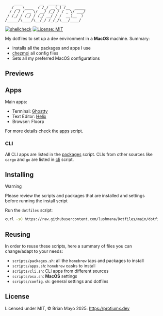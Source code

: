 ```
    ____        __  _____ __
   / __ \____  / /_/ __(_) /__  _____
  / / / / __ \/ __/ /_/ / / _ \/ ___/
 / /_/ / /_/ / /_/ __/ / /  __(__  )
/_____/\____/\__/_/ /_/_/\___/____/
```

[![shellcheck](https://github.com/lushmana/Dotfiles/actions/workflows/shell.yml/badge.svg)](https://github.com/lushmana/Dotfiles/actions/workflows/shell.yml)
[![License: MIT](https://img.shields.io/badge/License-MIT-yellow.svg)](https://opensource.org/licenses/MIT)

My dotfiles to set up a dev environment in a **MacOS** machine.
Summary:
- Installs all the packages and apps I use
- [chezmoi](https://www.gnu.org/software/stow/) all config files
- Sets all my preferred MacOS configurations

## Previews


## Apps
Main apps:
- Terminal: [Ghostty](https://wezfurlong.org/wezterm/)
- Text Editor: [Helix](https://neovim.io/)
- Browser: Floorp

For more details check the [apps](./scripts/apps.sh) script.


### CLI
All CLI apps are listed in the [packages](./scripts/packages.sh) script.
CLIs from other sources like `cargo` and `go` are listed in [cli](./scripts/cli.sh) script.

## Installing

> [!WARNING]
> Please review the scripts and packages that are installed and settings before running the install script

Run the `dotfiles` script:
```sh
curl -sO https://raw.githubusercontent.com/lushmana/Dotfiles/main/dotfiles
```

## Reusing

In order to reuse these scripts, here a summary of files you can change/adapt to your needs:

- `scripts/packages.sh`: all the `homebrew` taps and packages to install
- `scripts/apps.sh`: `homebrew` casks to install
- `scripts/cli.sh`: CLI apps from different sources
- `scripts/osx.sh`: **MacOS** settings
- `scripts/config.sh`: general settings and dotfiles

## License
Licensed under MIT, © Brian Mayo 2025: https://protiumx.dev
